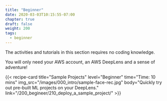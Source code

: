 ```yaml
---
title: "Beginner"
date: 2020-03-03T10:15:55-07:00
chapter: true
draft: false
weight: 200
tags:
  - beginner
---
```

The activities and tutorials in this section requires no coding knowledge.

You will only need your AWS account, an AWS DeepLens and a sense of adventure!

<div class="card-deck">
{{< recipe-card
    title="Sample Projects"
    level="Beginner"
    time="Time: 10 mins"
    img_src="/images/000_intro/sample-face-rec.jpg"
    body="Quickly try out pre-built ML projects on your DeepLens."
    link="/200_begineer/210_deploy_a_sample_project/"
    >}}
</div>
